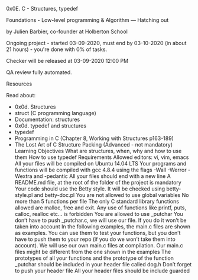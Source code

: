 0x0E. C - Structures, typedef

Foundations - Low-level programming & Algorithm ― Hatching out

by Julien Barbier, co-founder at Holberton School

Ongoing project - started 03-09-2020, must end by 03-10-2020 (in about 21 hours) - you're done with 0% of tasks.

Checker will be released at 03-09-2020 12:00 PM

QA review fully automated.

Resources

Read about:
*    0x0d. Structures
*    struct (C programming language)
*    Documentation: structures
*    0x0d. typedef and structures
*    typedef
*    Programming in C (Chapter 8, Working with Structures p163-189)
*    The Lost Art of C Structure Packing (Advanced - not mandatory)
Learning Objectives
What are structures, when, why and how to use them
How to use typedef
Requirements
Allowed editors: vi, vim, emacs
All your files will be compiled on Ubuntu 14.04 LTS
Your programs and functions will be compiled with gcc 4.8.4 using the flags -Wall -Werror -Wextra and -pedantic
All your files should end with a new line
A README.md file, at the root of the folder of the project is mandatory
Your code should use the Betty style. It will be checked using betty-style.pl and betty-doc.pl
You are not allowed to use global variables
No more than 5 functions per file
The only C standard library functions allowed are malloc, free and exit. Any use of functions like printf, puts, calloc, realloc etc… is forbidden
You are allowed to use _putchar
You don’t have to push _putchar.c, we will use our file. If you do it won’t be taken into account
In the following examples, the main.c files are shown as examples. You can use them to test your functions, but you don’t have to push them to your repo (if you do we won’t take them into account). We will use our own main.c files at compilation. Our main.c files might be different from the one shown in the examples
The prototypes of all your functions and the prototype of the function _putchar should be included in your header file called dog.h
Don’t forget to push your header file
All your header files should be include guarded
